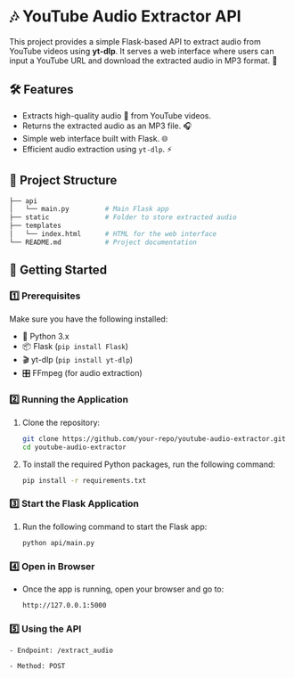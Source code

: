 # 🎶 YouTube Audio Extractor API

This project provides a simple Flask-based API to extract audio from YouTube videos using **yt-dlp**. It serves a web interface where users can input a YouTube URL and download the extracted audio in MP3 format. 🚀

## 🛠️ Features

- Extracts high-quality audio 🎵 from YouTube videos.
- Returns the extracted audio as an MP3 file. 🎧
- Simple web interface built with Flask. 🌐
- Efficient audio extraction using `yt-dlp`. ⚡

## 📂 Project Structure

```bash
├── api
│   └── main.py         # Main Flask app
├── static              # Folder to store extracted audio
├── templates
│   └── index.html      # HTML for the web interface
└── README.md           # Project documentation
```

## 🚀 Getting Started

### 1️⃣ Prerequisites

Make sure you have the following installed:

- 🐍 Python 3.x
- 📦 Flask (`pip install Flask`)
- 🎬 yt-dlp (`pip install yt-dlp`)
- 🎛️ FFmpeg (for audio extraction)

### 2️⃣ Running the Application

1. Clone the repository:  
   ```bash
   git clone https://github.com/your-repo/youtube-audio-extractor.git
   cd youtube-audio-extractor

2. To install the required Python packages, run the following command:

    ```bash
    pip install -r requirements.txt
    ```

### 3️⃣ Start the Flask Application

1. Run the following command to start the Flask app:

    ```bash
    python api/main.py

### 4️⃣ Open in Browser
- Once the app is running, open your browser and go to:
    ```bash 
    http://127.0.0.1:5000

### 5️⃣ Using the API
    - Endpoint: /extract_audio

    - Method: POST

   